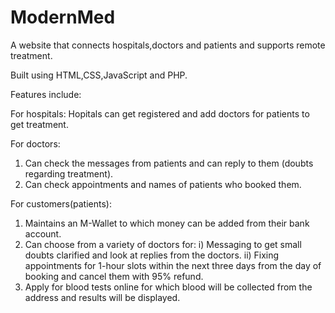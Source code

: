 # ModernMed
A website that connects hospitals,doctors and patients and supports remote treatment.

Built using HTML,CSS,JavaScript and PHP.

Features include:

For hospitals:
  Hopitals can get registered and add doctors for patients to get treatment.

For doctors:
1. Can check the messages from patients and can reply to them (doubts regarding treatment).
2. Can check appointments and names of patients who booked them.

For customers(patients):
1. Maintains an M-Wallet to which money can be added from their bank account.
2. Can choose from a variety of doctors for:
   i) Messaging to get small doubts clarified and look at replies from the doctors.
   ii) Fixing appointments for 1-hour slots within the next three days from the day of booking and cancel them with 95% refund.
3. Apply for blood tests online for which blood will be collected from the address and results will be displayed.
